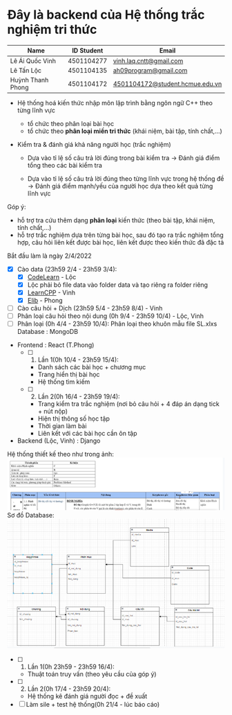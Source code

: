 # Đây là backend của Hệ thống trắc nghiệm tri thức
| Name              | ID Student | Email                           |
| ----------------- | ---------- | ------------------------------- |
| Lê Ái Quốc Vinh   | 4501104277 | vinh.laq.cntt@gmail.com         |
| Lê Tấn Lộc        | 4501104135 | ah09program@gmail.com           |
| Huỳnh Thanh Phong | 4501104172 | 4501104172@student.hcmue.edu.vn |
- Hệ thống hoá kiến thức nhập môn lập trình bằng ngôn ngữ C++ theo từng lĩnh vực
	+ tổ chức theo phân loại bài học
	+ tổ chức theo **phân loại miền tri thức** (khái niệm, bài tập, tính chất,...)
	
- Kiểm tra & đánh giá khả năng người học (trắc nghiệm)
  + Dựa vào tỉ lệ số câu trả lời đúng trong bài kiểm tra
     -> Đánh giá điểm tổng theo các bài kiểm tra

  + Dựa vào tỉ lệ số câu trả lời đúng theo từng lĩnh vực trong hệ thống đề 
     -> Đánh giá điểm mạnh/yếu của người học dựa theo kết quả từng lĩnh vực 

Góp ý:
  - hỗ trợ tra cứu thêm dạng **phân loại** kiến thức (theo bài tập, khái niệm, tính chất,...)
  - hỗ trợ trắc nghiệm dựa trên từng bài học, sau đó tạo ra trắc nghiệm tổng hợp, câu hỏi liên kết được bài học, liên kết được theo kiến thức đã đặc tả
 
 
 Bắt đầu làm là ngày 2/4/2022
 - [x] Cào data (23h59 2/4 - 23h59 3/4): 
   - [x] [CodeLearn](https://codelearn.io/learning/cpp-cho-nguoi-moi-bat-dau)  - Lộc
    - [x] Lộc phải bỏ file data vào folder data và tạo riêng ra folder riêng
    - [x] [LearnCPP](https://www.learncpp.com/)  - Vinh
    - [x] [Elib](https://www.elib.vn/huong-dan/chu-de/ngon-ngu-lap-trinh-c-.html)  - Phong
- [ ] Cào câu hỏi + Dịch (23h59 5/4 - 23h59 8/4)  - Vinh
- [ ] Phân loại câu hỏi theo nội dung (0h 9/4 - 23h59 10/4) - Lộc, Vinh
- [ ] Phân loại (0h 4/4 - 23h59 10/4):
	Phân loại theo khuôn mẫu file SL.xlxs
	Database : MongoDB
- Frontend : React (T.Phong)
  - [ ] 1. Lần 1(0h 10/4 - 23h59 15/4):
     - Danh sách các bài học + chương mục
     - Trang hiển thị bài học
     - Hệ thống tìm kiếm
  - [ ] 2. Lần 2(0h 16/4 - 23h59 19/4): 	
     - Trang kiểm tra trắc nghiệm (nơi bỏ câu hỏi + 4 đáp án dạng tick + nút nộp)
     - Hiện thị thông số học tập 
     - Thời gian làm bài
     - Liên kết với các bài học cần ôn tập
- Backend (Lộc, Vinh) : Django 

Hệ thống thiết kế theo như trong ảnh:
![database_system](image/database_system.png)
Sơ đồ Database:
![Database](image/Database.PNG)

  - [ ] 1. Lần 1(0h 23h59 - 23h59 16/4): 
  	- Thuật toán truy vấn (theo yêu cầu của góp ý)
  - [ ] 2. Lần 2(0h 17/4 - 23h59 20/4):
  	- Hệ thống kê đánh giá người đọc + đề xuất
- [ ] Làm sile + test hệ thống(0h 21/4 - lúc báo cáo) 
